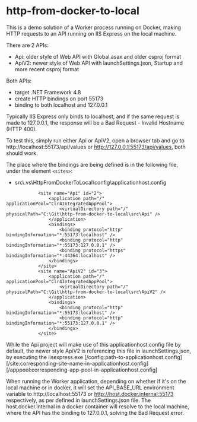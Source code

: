 # http-from-docker-to-local

This is a demo solution of a Worker process running on Docker, making HTTP requests to an API running on IIS Express on the local machine.

There are 2 APIs:
- Api: older style of Web API with Global.asax and older csproj format
- ApiV2: newer style of Web API with launchSettings.json, Startup and more recent csproj format

Both APIs:
- target .NET Framework 4.8
- create HTTP bindings on port 55173
- binding to both localhost and 127.0.0.1

Typically IIS Express only binds to localhost, and if the same request is made to 127.0.0.1, the response will be a Bad Request - Invalid Hostname (HTTP 400).

To test this, simply run either Api or ApiV2, open a browser tab and go to http://localhost:55173/api/values or http://127.0.0.1:55173/api/values, both should work.

The place where the bindings are being defined is in the following file, under the element `<sites>`: 
- src\\.vs\HttpFromDockerToLocal\config\applicationhost.config
```
            <site name="Api" id="2">
                <application path="/" applicationPool="Clr4IntegratedAppPool">
                    <virtualDirectory path="/" physicalPath="C:\Git\http-from-docker-to-local\src\Api" />
                </application>
                <bindings>
                    <binding protocol="http" bindingInformation="*:55173:localhost" />
                    <binding protocol="http" bindingInformation="*:55173:127.0.0.1" />
                    <binding protocol="https" bindingInformation="*:44364:localhost" />
                </bindings>
            </site>
            <site name="ApiV2" id="3">
                <application path="/" applicationPool="Clr4IntegratedAppPool">
                    <virtualDirectory path="/" physicalPath="C:\Git\http-from-docker-to-local\src\ApiV2" />
                </application>
                <bindings>
                    <binding protocol="http" bindingInformation="*:55173:localhost" />
                    <binding protocol="http" bindingInformation="*:55173:127.0.0.1" />
                </bindings>
            </site>
```

While the Api project will make use of this applicationhost.config file by default, the newer style ApiV2 is referencing this file in launchSettings.json, by executing the iisexpress.exe [/config:path-to-applicationhost.config] [/site:corresponding-site-name-in-applicationhost.config] [/apppool:corresponding-app-pool-in-applicationhost.config]

When running the Worker application, depending on whether if it's on the local machine or in docker, it will set the API_BASE_URL environment variable to http://localhost:55173 or http://host.docker.internal:55173 respectively, as per defined in launchSettings.json file. The host.docker.internal in a docker container will resolve to the local machine, where the API has the binding to 127.0.0.1, solving the Bad Request error.
